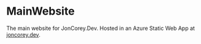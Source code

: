 # MainWebsite

The main website for JonCorey.Dev. Hosted in an Azure Static Web App at [joncorey.dev](https://joncorey.dev).
